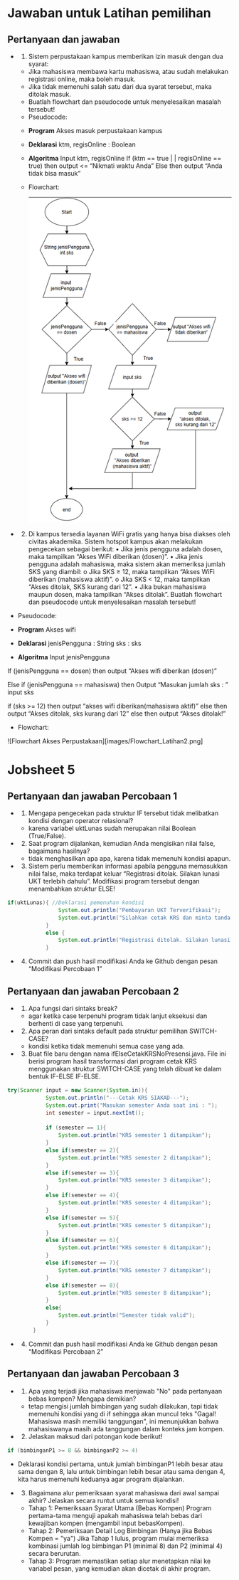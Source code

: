 # Jawaban untuk Latihan pemilihan

## Pertanyaan dan jawaban

- 1. Sistem perpustakaan kampus memberikan izin masuk dengan dua syarat:

  - Jika mahasiswa membawa kartu mahasiswa, atau sudah melakukan registrasi
    online, maka boleh masuk.
  - Jika tidak memenuhi salah satu dari dua syarat tersebut, maka ditolak masuk.
  - Buatlah flowchart dan pseudocode untuk menyelesaikan masalah tersebut!
  - Pseudocode:

  * **Program**
    Akses masuk perpustakaan kampus

  * **Deklarasi**
    ktm, regisOnline : Boolean

  * **Algoritma**
    Input ktm, regisOnline
    If (ktm == true | | regisOnline == true) then output <= “Nikmati waktu Anda”
    Else then output “Anda tidak bisa masuk”

  - Flowchart:

    ![Flowchart Akses Perpustakaan][images/Flowchart_Latihan1.png]

* 2. Di kampus tersedia layanan WiFi gratis yang hanya bisa diakses oleh civitas akademika. Sistem hotspot kampus akan melakukan pengecekan sebagai berikut:
     • Jika jenis pengguna adalah dosen, maka tampilkan “Akses WiFi diberikan (dosen)”.
     • Jika jenis pengguna adalah mahasiswa, maka sistem akan memeriksa jumlah SKS yang diambil:
     o Jika SKS ≥ 12, maka tampilkan “Akses WiFi diberikan (mahasiswa aktif)”.
     o Jika SKS < 12, maka tampilkan “Akses ditolak, SKS kurang dari 12”.
     • Jika bukan mahasiswa maupun dosen, maka tampilkan “Akses ditolak”.
     Buatlah flowchart dan pseudocode untuk menyelesaikan masalah tersebut!

* Pseudocode:

- **Program**
  Akses wifi

- **Deklarasi**
  jenisPengguna : String
  sks : sks

- **Algoritma**
  Input jenisPengguna

If (jenisPengguna == dosen) then output “Akses wifi diberikan (dosen)”

Else if (jenisPengguna == mahasiswa) then
Output “Masukan jumlah sks : ”
input sks

if (sks >= 12) then output “akses wifi diberikan(mahasiswa aktif)”
else then output “Akses ditolak, sks kurang dari 12”
else then output “Akses ditolak!”

- Flowchart:

![Flowchart Akses Perpustakaan][images/Flowchart_Latihan2.png]

# Jobsheet 5

## Pertanyaan dan jawaban Percobaan 1

- 1. Mengapa pengecekan pada struktur IF tersebut tidak melibatkan kondisi dengan operator relasional?

  - karena variabel uktLunas sudah merupakan nilai Boolean (True/False).

- 2. Saat program dijalankan, kemudian Anda mengisikan nilai false, bagaimana hasilnya?

  - tidak menghasilkan apa apa, karena tidak memenuhi kondisi apapun.

- 3. Sistem perlu memberikan informasi apabila pengguna memasukkan nilai false, maka terdapat keluar “Registrasi ditolak. Silakan lunasi UKT terlebih dahulu”. Modifikasi program tersebut dengan menambahkan struktur ELSE!

```java
if(uktLunas){ //Deklarasi pemenuhan kondisi
                System.out.println("Pembayaran UKT Terverifikasi");
                System.out.println("Silahkan cetak KRS dan minta tanda tangan ke DPA!");
            }
            else {
                System.out.println("Registrasi ditolak. Silakan lunasi UKT terlebih dahulu!");
            }
```

- 4. Commit dan push hasil modifikasi Anda ke Github dengan pesan “Modifikasi Percobaan 1”

## Pertanyaan dan jawaban Percobaan 2

- 1. Apa fungsi dari sintaks break?

  - agar ketika case terpenuhi program tidak lanjut eksekusi dan berhenti di case yang terpenuhi.

- 2. Apa peran dari sintaks default pada struktur pemilihan SWITCH-CASE?

  - kondisi ketika tidak memenuhi semua case yang ada.

- 3. Buat file baru dengan nama ifElseCetakKRSNoPresensi.java. File ini berisi program hasil transformasi dari program cetak KRS menggunakan struktur SWITCH-CASE yang telah dibuat ke dalam bentuk IF-ELSE IF-ELSE.

```java
try(Scanner input = new Scanner(System.in)){
            System.out.println("---Cetak KRS SIAKAD---");
            System.out.print("Masukan semester Anda saat ini : ");
            int semester = input.nextInt();

            if (semester == 1){
                System.out.println("KRS semester 1 ditampikan");
            }
            else if(semester == 2){
                System.out.println("KRS semester 2 ditampikan");
            }
            else if(semester == 3){
                System.out.println("KRS semester 3 ditampikan");
            }
            else if(semester == 4){
                System.out.println("KRS semester 4 ditampikan");
            }
            else if(semester == 5){
                System.out.println("KRS semester 5 ditampikan");
            }
            else if(semester == 6){
                System.out.println("KRS semester 6 ditampikan");
            }
            else if(semester == 7){
                System.out.println("KRS semester 7 ditampikan");
            }
            else if(semester == 8){
                System.out.println("KRS semester 8 ditampikan");
            }
            else{
                System.out.println("Semester tidak valid");
            }
        }
```

- 4. Commit dan push hasil modifikasi Anda ke Github dengan pesan “Modifikasi Percobaan 2”

## Pertanyaan dan jawaban Percobaan 3

- 1. Apa yang terjadi jika mahasiswa menjawab "No" pada pertanyaan bebas kompen? Mengapa demikian?
  - tetap mengisi jumlah bimbingan yang sudah dilakukan, tapi tidak memenuhi kondisi yang di if sehingga akan muncul teks "Gagal! Mahasiswa masih memiliki tanggungan", ini menunjukkan bahwa mahasiswanya masih ada tanggungan dalam konteks jam kompen.
- 2. Jelaskan maksud dari potongan kode berikut!

```java
if (bimbinganP1 >= 8 && bimbinganP2 >= 4)
```

- Deklarasi kondisi pertama, untuk jumlah bimbinganP1 lebih besar atau sama dengan 8, lalu untuk bimbingan lebih besar atau sama dengan 4, kita harus memenuhi keduanya agar program dijalankan.

- 3. Bagaimana alur pemeriksaan syarat mahasiswa dari awal sampai akhir? Jelaskan secara runtut untuk semua kondisi!
  - Tahap 1: Pemeriksaan Syarat Utama (Bebas Kompen) Program pertama-tama menguji apakah mahasiswa telah bebas dari kewajiban kompen (mengambil input bebasKompen).
  - Tahap 2: Pemeriksaan Detail Log Bimbingan (Hanya jika Bebas Kompen = "ya") Jika Tahap 1 lulus, program mulai memeriksa kombinasi jumlah log bimbingan P1 (minimal 8) dan P2 (minimal 4) secara berurutan.
  - Tahap 3: Program memastikan setiap alur menetapkan nilai ke variabel pesan, yang kemudian akan dicetak di akhir program.

[images/Flowchart_Latihan1.png]: images/Flowchart_Latihan2.png
